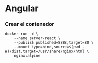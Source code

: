 # Angular

### Crear el contenedor

```
docker run -d \
    --name server-react \
    --publish published=8888,target=80 \
    --mount type=bind,source=$(pwd -W)/dist,target=/usr/share/nginx/html \
    nginx:alpine
```
